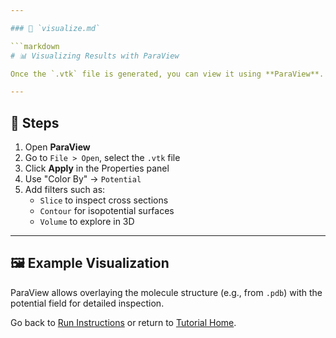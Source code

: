 ```yaml
---

### 📄 `visualize.md`

```markdown
# 📊 Visualizing Results with ParaView

Once the `.vtk` file is generated, you can view it using **ParaView**.

---
```


## 🧭 Steps

1. Open **ParaView**
2. Go to `File > Open`, select the `.vtk` file
3. Click **Apply** in the Properties panel
4. Use "Color By" → `Potential`
5. Add filters such as:
   - `Slice` to inspect cross sections
   - `Contour` for isopotential surfaces
   - `Volume` to explore in 3D

---

## 🖼️ Example Visualization

ParaView allows overlaying the molecule structure (e.g., from `.pdb`) with the potential field for detailed inspection.

Go back to [Run Instructions](run.md) or return to [Tutorial Home](index.md).
